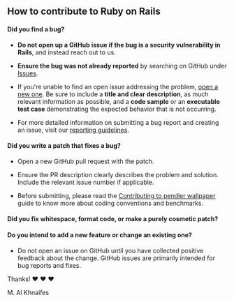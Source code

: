 ## How to contribute to Ruby on Rails

#### **Did you find a bug?**

* **Do not open up a GitHub issue if the bug is a security vulnerability
  in Rails**, and instead reach out to us.

* **Ensure the bug was not already reported** by searching on GitHub under [Issues](https://github.com/moutasem1989/pendler---Wallpapers/issues).

* If you're unable to find an open issue addressing the problem, [open a new one](https://github.com/moutasem1989/pendler---Wallpapers/issues/new). Be sure to include a **title and clear description**, as much relevant information as possible, and a **code sample** or an **executable test case** demonstrating the expected behavior that is not occurring.

* For more detailed information on submitting a bug report and creating an issue, visit our [reporting guidelines](https://edgeguides.rubyonrails.org/contributing_to_ruby_on_rails.html#reporting-an-issue).

#### **Did you write a patch that fixes a bug?**

* Open a new GitHub pull request with the patch.

* Ensure the PR description clearly describes the problem and solution. Include the relevant issue number if applicable.

* Before submitting, please read the [Contributing to pendler wallpaper](https://github.com/rails/rails/blob/master/CONTRIBUTING.md) guide to know more about coding conventions and benchmarks.

#### **Did you fix whitespace, format code, or make a purely cosmetic patch?**

#### **Do you intend to add a new feature or change an existing one?**

* Do not open an issue on GitHub until you have collected positive feedback about the change. GitHub issues are primarily intended for bug reports and fixes.

Thanks! :heart: :heart: :heart:

M. Al Khnaifes
